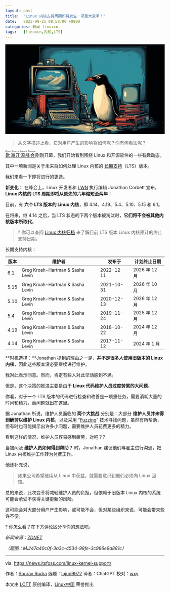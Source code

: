 ```yaml
---
layout: post
title:	"Linux 内核支持周期即将发生一项重大变革！"
date:	2023-09-21 08:59:00 +0800 
categories:	新闻 linuxcn 
tags:	[linuxcn,内核,LTS]
---
```



![](/Asserts/Images/album/202309/21/085832oy6xi3jqrm44s9xg.jpg)



> 
> 从文字描述上看，它对用户产生的影响将如何呢？你有何看法呢？
> 
> 
> 


<ruby> <a href="https://events.linuxfoundation.org/open-source-summit-europe/">  欧洲开源峰会 </a> <rt>  Open Source Summit Europe </rt></ruby> 刚刚开幕，我们开始看到围绕 Linux 和开源软件的一些有趣动态。


其中一项新闻是关于未来将如何处理 Linux 内核的 [长期支持](https://itsfoss.com/long-term-support-lts/)（LTS）版本。


我们来看一下即将进行的更迭。


**新变化：** 在峰会上，Linux 开发者和 [LWN](https://lwn.net/) 执行编辑 Jonathan Corbett 宣布，**Linux 内核的 LTS 周期即将从原先的六年缩短至两年**！


目前，有 **六个 LTS 版本的 Linux 内核**，即 4.14、4.19、5.4、5.10、5.15 和 6.1。


在将来，继 4.14 之后，当 LTS 状态的下两个版本被淘汰时，**它们将不会被其他内核版本所取代**。



> 
> ? 你可以查阅 [Linux 内核归档](https://kernel.org/category/releases.html) 来了解目前 LTS 版本 Linux 内核预计的终止支持日期。
> 
> 
> 


长期支持内核：




| 版本 | 维护者 | 发布于 | 计划终止日期 |
| --- | --- | --- | --- |
| 6.1 | Greg Kroah-Hartman & Sasha Levin | 2022-12-11 | 2026 年 12 月 |
| 5.15 | Greg Kroah-Hartman & Sasha Levin | 2021-10-31 | 2026 年 10 月 |
| 5.10 | Greg Kroah-Hartman & Sasha Levin | 2020-12-13 | 2026 年 12 月 |
| 5.4 | Greg Kroah-Hartman & Sasha Levin | 2019-11-24 | 2025 年 12 月 |
| 4.19 | Greg Kroah-Hartman & Sasha Levin | 2018-10-22 | 2024 年 12 月 |
| 4.14 | Greg Kroah-Hartman & Sasha Levin | 2017-11-12 | 2024 年 1 月 |


**时机选择：**Jonathan 提到的理由之一是，**并不是很多人使用旧版本的 Linux 内核**，因此这些版本没必要继续进行维护。


我对此表示同意。然而，肯定有些人对此举动感到不满。


但是，这个决策的推进主要是由于 **Linux 代码维护人员过度劳累的大问题**。


你看，对于一个 LTS 版本的代码进行检查和改善是一项重任务，需要消耗大量的时间和精力，而问题就出在这里。


据 Jonathan 所说，维护人员面临的 **两个大挑战** 分别是：大部分 **维护人员并未得到酬劳以维护 Linux 内核**，以及采用 “[Fuzzing](https://en.wikipedia.org/wiki/Fuzzing)” 技术寻找问题，虽然有所帮助，但有时也可能揭示出许多小问题，需要维护人员花费更多的精力。


看到这样的情况，维护人员容易感到疲劳，对吧？?


当被问及 **维护人员如何得到帮助？** 时，Jonathan 建议他们与雇主进行沟通，把 Linux 内核维护工作转为付费工作。


他还补充说，



> 
> 如果公司希望继续从 Linux 中获益，就需要意识到他们必须向 Linux 回馈。
> 
> 
> 


总的来说，此次变革将减轻维护人员的负担，但依赖于旧版本 Linux 内核的系统可能会承受不获得关键更新的风险。


这可能会对大部分用户产生影响，或可能不会，但对某些组织来说，可能会带来些许不便。


? 你怎么看？在下方评论区分享你的想法吧。


*新闻来源：[ZDNET](https://www.zdnet.com/article/long-term-support-for-linux-kernel-to-be-cut-as-maintainence-remains-under-strain/)*


*（题图：MJ/47a40c0f-3a3c-4534-98fe-3c986e9a881c）*




---


via: <https://news.itsfoss.com/linux-kernel-support/>


作者：[Sourav Rudra](https://news.itsfoss.com/author/sourav/) 选题：[lujun9972](https://github.com/lujun9972) 译者：ChatGPT 校对：[wxy](https://github.com/wxy)


本文由 [LCTT](https://github.com/LCTT/TranslateProject) 原创编译，[Linux中国](https://linux.cn/) 荣誉推出
